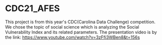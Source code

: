 # CDC21_AFES
This project is from this year's CDC(Carolina Data Challenge) competition. 
We chose the topic of social science which is analyzing the Social Vulnerability Index and its related parameters. 
The presentation video is by the link: https://www.youtube.com/watch?v=3zFfi3WBen8&t=156s
